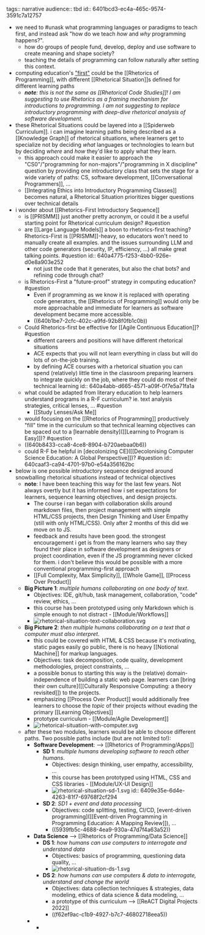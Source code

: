 tags:: narrative
audience:: tbd
id:: 6401bcd3-ec4a-465c-9574-3591c7a12757

- we need to #unask what programming languages or paradigms to teach first, and instead ask "how do we teach _how_ and _why_ programming happens?".
	- how do groups of people fund, develop, deploy and use software to create meaning and shape society?
	- teaching the details of programming can follow naturally after setting this context.
- computing education's ["first"](((63f60cad-216a-41dd-9343-53e4640ebb3a))) could be the [[Rhetorics of Programming]], with different [[Rhetorical Situation]]s defined for different learning paths
	- _**note**: this is not the same as [[Rhetorical Code Studies]]! I am suggesting to use Rhetorics as a framing mechanism for introductions to programming. I am not suggesting to replace introductory programming with deep-dive rhetorical analysis of software development._
- these Rhetorical Situations could be layered into a [[Spiderweb Curriculum]].  i can imagine learning paths being described as a [[Knowledge Graph]] of rhetorical situations, where learners get to specialize not by deciding _what_ languages or technologies to learn but by deciding _where_ and _how_ they'd like to apply what they learn.
	- this approach could make it easier to approach the "CS0"/"programming for non-majors"/"programming in X discipline" question by providing one introductory class that sets the stage for a wide variety of paths: CS, software development, [[Conversational Programmers]], ...
	- [[Integrating Ethics into Introductory Programming Classes]] becomes natural, a Rhetorical Situation prioritizes bigger questions over technical details
- i wonder about [[Rhetorics-First Introductory Sequence]]
	- is [[PRISMM]] just another pretty acronym, or could it be a useful starting point for Rhetorical curriculum design? #question
	- are [[Large Language Models]] a boon to rhetorics-first teaching?  Rhetorics-First is [[PRISMM]]-heavy, so educators won't need to manually create all examples. and the issues surrounding LLM and other code generators (security, IP, efficiency, ...) all make great talking points.   #question
	  id:: 640a4775-f253-4bb0-926e-d0e8a903e252
		- not just the code that it generates, but also the chat bots? and refining code through chat?
	- is Rhetorics-First a "future-proof" strategy in computing education? #question
		- Even if programming as we know it is replaced with operating code generators, the [[Rhetorics of Programming]] would only be more approachable and immediate for learners as software development became more accessible.
		- ((640b1be7-2cfc-402c-a9fd-92b8f0fb1c0b))
	- Could Rhetorics-first be effective for [[Agile Continuous Education]]? #question
		- different careers and positions will have different rhetorical situations
		- ACE expects that you will not learn everything in class but will do lots of on-the-job training.
		- by defining ACE courses with a rhetorical situation you can spend (relatively) little time in the classroom preparing learners to integrate quickly on the job, where they could do most of their technical learning
		  id:: 640a4abb-d665-4571-a09f-0f7e5a71fa1a
	- what could be adapted from literary education to help learners understand programs in a R-F curriculum? ie. text analysis strategies, critical lenses, ... #question
		- [[Study Lenses/Ask Me]]
	- would focusing on the [[Rhetorics of Programming]] productively "fill" time in the curriculum so that technical learning objectives can be spaced out to a [learnable density]([[Learning to Program is Easy]])? #question
	- ((640b8433-cca8-4ce8-8904-b720aebaa0b6))
	- could R-F be helpful in [decolonizing CE]([[Decolonising Computer Science Education: A Global Perspective]])? #question
	  id:: 640caaf3-ca94-4701-97b0-e54a356162bc
- below is one possible introductory sequence designed around snowballing rhetorical situations instead of technical objectives
	- **note**: I have been teaching this way for the last few years. Not always overtly but it has informed how i set expectations for learners, sequence learning objectives, and design projects.
		- The course i ran began with collaboration skills around markdown files, then project management with simple HTML/CSS projects, then Design Thinking and User Empathy (still with only HTML/CSS).  Only after 2 months of this did we move on to JS.
		- feedback and results have been good.  the strongest encouragement i get is from the many learners who say they found their place in software development as designers or project coordination, even if the JS programming never clicked for them. i don't believe this would be possible with a more conventional programming-first approach
		- [[Full Complexity, Max Simplicity]], [[Whole Game]], [[Process Over Product]]
	- **Big Picture 1**: *multiple humans collaborating on one body of text*.
		- Objectives: IDE, git/hub, task management, collaboration, "code" review, ethics, ...
		- this course has been prototyped using only Markdown which is simple enough to not distract - [[Module/Workflows]]
		- ![rhetorical-situation-text-collaboration.svg](../assets/rhetorical-situation-text-collaboration_1678361608787_0.svg)
	- **Big Picture 2**: *then multiple humans collaborating on a text that a computer must also interpret*.
		- this could be covered with HTML & CSS because it's motivating, static pages easily go public, there is no heavy [[Notional Machine]] for markup languages.
		- Objectives: task decomposition, code quality, development methodologies, project constraints, ...
		- a possible bonus to starting this way is the (relative) domain-independence of building a static web page.  learners can [bring their own culture]([[Culturally Responsive Computing: a theory revisited]]) to the projects.
		- emphasizing [[Process Over Product]] would additionally free learners to choose the _topic_ of their projects without evading the primary [[Learning Objectives]]
		- prototype curriculum - [[Module/Agile Development]]
		- ![rhetorical-situation-with-computer.svg](../assets/rhetorical-situation-with-computer_1678362524147_0.svg)
	- after these two modules, learners would be able to choose different paths.  Two possible paths include (but are not limited to!):
		- **Software Development**: --> [[Rhetorics of Programming/Apps]]
			- **SD 1**: *multiple humans developing software to reach other humans*.
				- Objectives: design thinking, user empathy, accessibility, ...
				- this course has been prototyped using HTML, CSS and CSS libraries - [[Module/UX-UI Design]]
				- ![rhetorical-situation-sd-1.svg](../assets/rhetorical-situation-sd-1_1678369642231_0.svg)
				  id:: 6409e35e-6d4e-4263-81f7-69768f2cf294
			- **SD 2**: *SD1 + event and data processing*
				- Objectives: code splitting, testing, CI/CD, [event-driven programming]([[Event-driven Programming in Programming Education: A Mapping Review]]), ...
				- ((5939fb5c-4688-4ea9-930a-47d7f4a63a52))
		- **Data Science** --> [[Rhetorics of Programming/Data Science]]
			- **DS 1**: *how humans can use computers to interrogate and understand data*
				- Objectives: basics of programming, questioning data quality, ...
				- ![rhetorical-situation-ds-1.svg](../assets/rhetorical-situation-ds-1_1678370358112_0.svg)
			- **DS 2**: *how humans can use computers & data to interrogate, understand and change the world*
				- Objectives:  data collection techniques & strategies, data modeling, ethics of data science & data modeling,  ...
				- a prototype of this curriculum --> [[ReACT Digital Projects 2022]]
				- ((f62ef9ac-c1b9-4927-b7c7-46802718eea5))
		-
			-